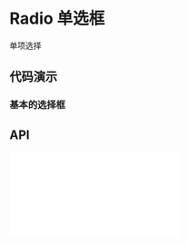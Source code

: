 # Radio 单选框

单项选择

## 代码演示

### 基本的选择框

<code src="../../packages/wonder-ui/src/Radio/demo/demo1.tsx"></code>

## API

<embed src="../../packages/wonder-ui/src/Radio/index.md"></embed>
